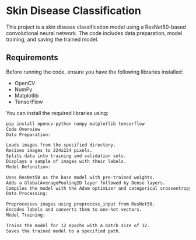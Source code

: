 # Skin Disease Classification

This project is a skin disease classification model using a ResNet50-based convolutional neural network. The code includes data preparation, model training, and saving the trained model.

## Requirements

Before running the code, ensure you have the following libraries installed:

- OpenCV
- NumPy
- Matplotlib
- TensorFlow

You can install the required libraries using:

```bash
pip install opencv-python numpy matplotlib tensorflow
Code Overview
Data Preparation:

Loads images from the specified directory.
Resizes images to 224x224 pixels.
Splits data into training and validation sets.
Displays a sample of images with their labels.
Model Definition:

Uses ResNet50 as the base model with pre-trained weights.
Adds a GlobalAveragePooling2D layer followed by Dense layers.
Compiles the model with the Adam optimizer and categorical crossentropy loss function.
Data Processing:

Preprocesses images using preprocess_input from ResNet50.
Encodes labels and converts them to one-hot vectors.
Model Training:

Trains the model for 12 epochs with a batch size of 32.
Saves the trained model to a specified path.
